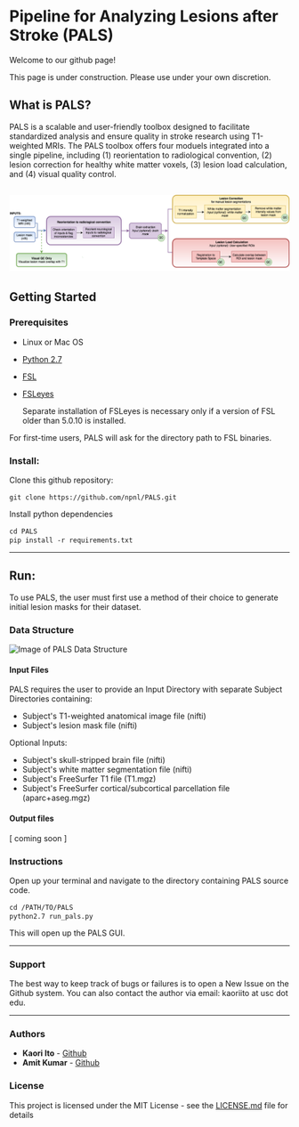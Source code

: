 # Pipeline for Analyzing Lesions after Stroke (PALS) #


Welcome to our github page!

This page is under construction. Please use under your own discretion.

## What is PALS?

PALS is a scalable and user-friendly toolbox designed to facilitate standardized analysis and ensure quality in stroke research using T1-weighted MRIs. The PALS toolbox offers four moduels integrated into a single pipeline, including (1) reorientation to radiological convention, (2) lesion correction for healthy white matter voxels, (3) lesion load calculation, and (4) visual quality control.

![Image of PALS Data Structure](images/pipeline.png)
---

## Getting Started

### Prerequisites

* Linux or Mac OS

* [Python 2.7](https://www.python.org/download/releases/2.7/)

* [FSL](https://fsl.fmrib.ox.ac.uk/fsl/fslwiki/FslInstallation)

* [FSLeyes](https://fsl.fmrib.ox.ac.uk/fsl/fslwiki/FSLeyes)

  Separate installation of FSLeyes is necessary only if a version of FSL older than 5.0.10 is installed.

For first-time users, PALS will ask for the directory path to FSL binaries.

<!-- ```
Give examples
``` -->

### Install:

Clone this github repository:

```
git clone https://github.com/npnl/PALS.git

```

Install python dependencies
```
cd PALS
pip install -r requirements.txt
```
---

## Run:
To use PALS, the user must first use a method of their choice to generate initial lesion masks for their dataset.

### Data Structure

![Image of PALS Data Structure](images/data_structure.jpg)

#### Input Files
PALS requires the user to provide an Input Directory with separate Subject Directories containing:

* Subject's T1-weighted anatomical image file (nifti)
* Subject's lesion mask file (nifti)

Optional Inputs:
* Subject's skull-stripped brain file (nifti)
* Subject's white matter segmentation file (nifti)
* Subject's FreeSurfer T1 file (T1.mgz)
* Subject's FreeSurfer cortical/subcortical parcellation file (aparc+aseg.mgz)

#### Output files

[ coming soon ]

### Instructions

Open up your terminal and navigate to the directory containing PALS source code.

```
cd /PATH/TO/PALS
python2.7 run_pals.py

```
This will open up the PALS GUI.

---
### Support

The best way to keep track of bugs or failures is to open a New Issue on the Github system. You can also contact the author via email: kaoriito at usc dot edu.

---

### Authors

* **Kaori Ito** - [Github](https://github.com/kaoriito)
* **Amit Kumar** - [Github](https://github.com/amitasviper)


### License

This project is licensed under the MIT License - see the [LICENSE.md](LICENSE.md) file for details

<!-- ## Acknowledgments

* Hat tip to anyone who's code was used
* Inspiration
* etc -->
